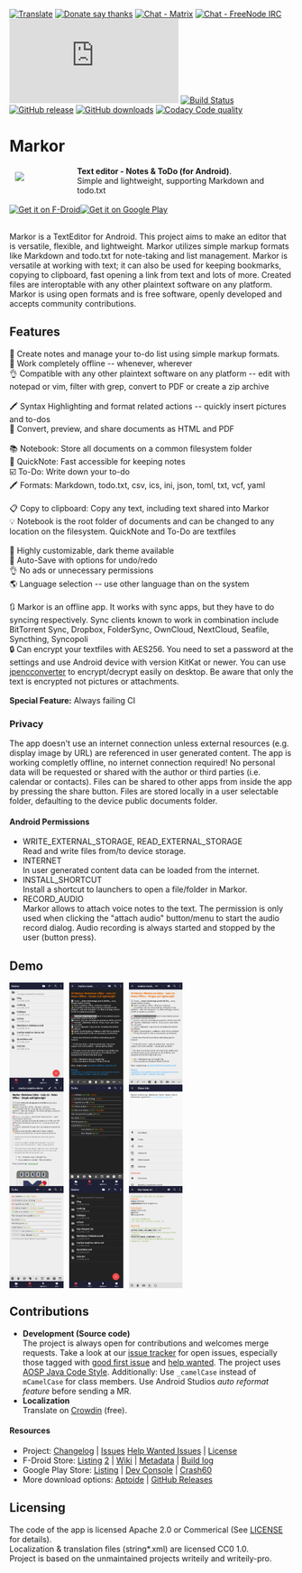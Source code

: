 [![Translate](https://img.shields.io/badge/translate-crowdin-green.svg)](https://crowdin.com/project/markor/invite)
[![Donate say thanks](https://img.shields.io/badge/donate-say%20thanks-red.svg)](https://gsantner.net/page/supportme.html?project=markor&source=readme)
[![Chat - Matrix](https://img.shields.io/badge/chat-matrix-blue.svg)](https://matrix.to/#/#markor:matrix.org) [![Chat - FreeNode IRC](https://img.shields.io/badge/chat-irc-blue.svg)](https://kiwiirc.com/client/irc.freenode.net/?nick=markor-anon|?#markor) ![](https://r.gsantner.net/matomo/piwik.php?action_name=readme&idsite=2&rec=1&urlref=https%3A%2F%2Fgithub.com%2Fgsantner%2Fmarkor%2FREADME.md&_cvar=%7B%221%22%3A%5B%22source%22%2C%22readme%22%5D%2C%222%22%3A%5B%22project%22%2C%22markor%22%5D%2C%223%22%3A%5B%22packageid%22%2C%22net.gsantner.markor%22%5D%2C%224%22%3A%5B%22referrer%22%2C%22https%3A%2F%2Fgithub.com%2Fgsantner%2Fmarkor%2FREADME.md%22%5D%7D)
[![Build Status](https://travis-ci.org/gsantner/markor.svg?branch=master)](https://travis-ci.org/gsantner/markor)
[![GitHub release](https://img.shields.io/github/tag/gsantner/markor.svg)](https://github.com/gsantner/markor/releases)
[![GitHub downloads](https://img.shields.io/github/downloads/gsantner/markor/total.svg?logo=github&logoColor=lime)](https://github.com/gsantner/markor/releases)
[![Codacy Code quality](https://img.shields.io/codacy/grade/aff869c440bc48b7bd64680e97cbc453)](https://www.codacy.com/app/gsantner/markor)


# Markor
<img src="/app/src/main/ic_launcher-web.png" align="left" width="100" hspace="10" vspace="10">
<b>Text editor - Notes &amp; ToDo (for Android)</b>.
<br/>Simple and lightweight, supporting Markdown and todo.txt<br/><br/>

<div style="display:flex;" >
<a href="https://f-droid.org/repository/browse/?fdid=net.gsantner.markor">
    <img src="https://f-droid.org/badge/get-it-on.png" alt="Get it on F-Droid" height="80">
</a>
<a href="https://play.google.com/store/apps/details?id=net.gsantner.markor">
    <img alt="Get it on Google Play" height="80" src="https://play.google.com/intl/en_us/badges/images/generic/en_badge_web_generic.png" />
</a>
</div></br>

Markor is a TextEditor for Android. This project aims to make an editor that is versatile, flexible, and lightweight. Markor utilizes simple markup formats like Markdown and todo.txt for note-taking and list management. Markor is versatile at working with text; it can also be used for keeping bookmarks, copying to clipboard, fast opening a link from text and lots of more. Created files are interoptable with any other plaintext software on any platform. Markor is using open formats and is free software, openly developed and accepts community contributions.

## Features
📝 Create notes and manage your to-do list using simple markup formats.
<br/>🌲 Work completely offline -- whenever, wherever
<br/>👌 Compatible with any other plaintext software on any platform -- edit with notepad or vim, filter with grep, convert to PDF or create a zip archive
<br/>
<br/>🖍 Syntax Highlighting and format related actions -- quickly insert pictures and to-dos
<br/>👀 Convert, preview, and share documents as HTML and PDF
<br/>
<br/>📚 Notebook: Store all documents on a common filesystem folder
<br/>📓 QuickNote: Fast accessible for keeping notes
<br/>☑️ To-Do: Write down your to-do
<br/>🖍 Formats: Markdown, todo.txt, csv, ics, ini, json, toml, txt, vcf, yaml  
<br/>📋 Copy to clipboard: Copy any text, including text shared into Markor
<br/>💡 Notebook is the root folder of documents and can be changed to any location on the filesystem. QuickNote and To-Do are textfiles
<br/>
<br/>🎨 Highly customizable, dark theme available
<br/>💾 Auto-Save with options for undo/redo
<br/>👌 No ads or unnecessary permissions
<br/>🌎 Language selection -- use other language than on the system
<br/>
<br/>🔃 Markor is an offline app. It works with sync apps, but they have to do syncing respectively. Sync clients known to work in combination include BitTorrent Sync, Dropbox, FolderSync, OwnCloud, NextCloud, Seafile, Syncthing, Syncopoli
<br/>🔒 Can encrypt your textfiles with AES256. You need to set a password at the settings and use Android device with version KitKat or newer. You can use [jpencconverter](https://gitlab.com/opensource21/jpencconverter) to encrypt/decrypt easily on desktop. Be aware that only the text is encrypted not pictures or attachments.  
<br/><b>Special Feature:</b> Always failing CI

### Privacy<a name="privacy"></a>
The app doesn't use an internet connection unless external resources (e.g. display image by URL) are referenced in user generated content. 
The app is working completly offline, no internet connection required! No personal data will be requested or shared with the author or third parties (i.e. calendar or contacts).
Files can be shared to other apps from inside the app by pressing the share button.
Files are stored locally in a user selectable folder, defaulting to the device public documents folder.

#### Android Permissions
* WRITE_EXTERNAL_STORAGE, READ_EXTERNAL_STORAGE  
  Read and write files from/to device storage.
* INTERNET  
  In user generated content data can be loaded from the internet.
* INSTALL_SHORTCUT  
  Install a shortcut to launchers to open a file/folder in Markor.
* RECORD_AUDIO  
  Markor allows to attach voice notes to the text. The permission is only used when clicking the "attach audio" button/menu to start the audio record dialog. Audio recording is always started and stopped by the user (button press).

## Demo
<div style="display:flex;" >
	<img src="https://raw.githubusercontent.com/gsantner/markor/master/metadata/en-US/phoneScreenshots/01.jpg" width="19%" >
	<img src="https://raw.githubusercontent.com/gsantner/markor/master/metadata/en-US/phoneScreenshots/02.jpg" width="19%" style="margin-left:10px;" >
	<img src="https://raw.githubusercontent.com/gsantner/markor/master/metadata/en-US/phoneScreenshots/03.jpg" width="19%" style="margin-left:10px;" >
</div>

<div style="display:flex;" >
	<img src="https://raw.githubusercontent.com/gsantner/markor/master/metadata/en-US/phoneScreenshots/04.jpg" width="19%" >
	<img src="https://raw.githubusercontent.com/gsantner/markor/master/metadata/en-US/phoneScreenshots/05.jpg" width="19%" style="margin-left:10px;" >
	<img src="https://raw.githubusercontent.com/gsantner/markor/master/metadata/en-US/phoneScreenshots/06.jpg" width="19%" style="margin-left:10px;" >
</div>

<div style="display:flex;" >
	<img src="https://raw.githubusercontent.com/gsantner/markor/master/metadata/en-US/phoneScreenshots/07.jpg" width="19%" >
	<img src="https://raw.githubusercontent.com/gsantner/markor/master/metadata/en-US/phoneScreenshots/08.jpg" width="19%" style="margin-left:10px;" >
	<img src="https://raw.githubusercontent.com/gsantner/markor/master/metadata/en-US/phoneScreenshots/09.jpg" width="19%" style="margin-left:10px;" >
</div>

## Contributions
* **Development (Source code)**  
  The project is always open for contributions and welcomes merge requests. Take a look at our [issue tracker](https://github.com/gsantner/markor/issues) for open issues, especially those tagged with [good first issue](https://github.com/gsantner/markor/issues?q=is%3Aopen+is%3Aissue+label%3A%22good+first+issue%22) and [help wanted](https://github.com/gsantner/markor/issues?q=is%3Aopen+is%3Aissue+label%3A%22help+wanted%22).
The project uses [AOSP Java Code Style](https://source.android.com/source/code-style#follow-field-naming-conventions). Additionally: Use `_camelCase` instead of `mCamelCase` for class members. Use Android Studios _auto reformat feature_ before sending a MR.
* **Localization**  
  Translate on [Crowdin](https://crowdin.com/project/markor/invite) (free).

#### Resources
* Project: [Changelog](/CHANGELOG.md) | [Issues](https://github.com/gsantner/markor/issues?q=is%3Aissue+is%3Aopen) [Help Wanted Issues](https://github.com/gsantner/markor/issues?q=is%3Aopen+is%3Aissue+label%3A%22help+wanted%22) | [License](/LICENSE.txt)
* F-Droid Store: [Listing](https://f-droid.org/packages/net.gsantner.markor/) [2](https://f-droid.org/repository/browse/?fdid=net.gsantner.markor) | [Wiki](https://f-droid.org/wiki/page/net.gsantner.markor) | [Metadata](https://gitlab.com/fdroid/fdroiddata/blob/master/metadata/net.gsantner.markor.txt) | [Build log](https://f-droid.org/wiki/page/net.gsantner.markor/lastbuild)
* Google Play Store: [Listing](https://play.google.com/store/apps/details?id=net.gsantner.markor&utm_source=reporeadme) | [Dev Console](https://play.google.com/apps/publish/?p=net.gsantner.markor&#AppDashboardPlace:p=net.gsantner.markor) | [Crash60](https://play.google.com/apps/publish/?p=net.gsantner.markor&#AndroidMetricsErrorsPlace:p=net.gsantner.markor&appVersion=PRODUCTION&lastReportedRange=LAST_60_DAYS)
* More download options: [Aptoide](https://markor.en.aptoide.com/) | [GitHub Releases](https://github.com/gsantner/markor/releases)

## Licensing
The code of the app is licensed Apache 2.0 or Commerical (See [LICENSE](/LICENSE.txt) for details).  
Localization & translation files (string\*.xml) are licensed CC0 1.0.  
Project is based on the unmaintained projects writeily and writeily-pro.



<!--
### Notice
-->
